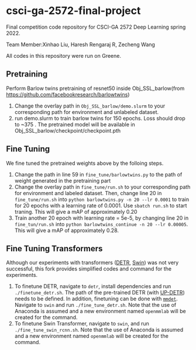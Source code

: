 # csci-ga-2572-final-project
Final competition code repository for CSCI-GA 2572 Deep Learning spring 2022.

Team Member:Xinhao Liu, Haresh Rengaraj R, Zecheng Wang

All codes in this repository were run on Greene.

## Pretraining
Perform Barlow twins pretraining of resnet50 inside Obj_SSL_barlow(from https://github.com/facebookresearch/barlowtwins)

1. Change the overlay path in `Obj_SSL_barlow/demo.slurm` to your corresponding path for environment and unlabeled dataset. 
2. run demo.slurm to train barlow twins for 150 epochs. Loss should drop to ~375 . The pretrained model will be available in Obj_SSL_barlow/checkpoint/checkpoint.pth

## Fine Tuning
We fine tuned the pretrained weights above by the folloing steps.
1. Change the path in line 59 in `fine_tune/barlowtwins.py` to the path of weight generated in the pretraining part
2. Change the overlay path in `fine_tune/run.sh` to your corresponding path for environment and labeled dataset. Then, change line 20 in `fine_tune/run.sh` into `python barlowtwins.py -n 20 --lr 0.0001` to train for 20 epochs with a learning rate of 0.0001. Use `sbatch run.sh` to start traning. This will give a mAP of approximately 0.20
3. Train another 20 epoch with learning rate = 5e-5, by changing line 20 in `fine_tun/run.sh` into `python barlowtwins_continue -n 20 --lr 0.00005`. This will give a mAP of approximately 0.28.

## Fine Tuning Transformers
Although our experiments with transformers ([DETR](https://github.com/facebookresearch/detr), [Swin](https://github.com/microsoft/Swin-Transformer)) was not very successful, this fork provides simplified codes and command for the experiments.
1. To finetune DETR, navigate to `detr`, install dependencies and run `./finetune_detr.sh`. The path of the pre-trained DETR (with [UP-DETR](https://github.com/dddzg/up-detr)) needs to be defined. In addition, finetuning can be done with [`mmdet`](https://github.com/open-mmlab/mmdetection). Navigate to `swin` and run `./fine_tune_detr.sh`. Note that the use of Anaconda is assumed and a new environment named `openmmlab` will be created for the command.
2. To finetune Swin Transformer, navigate to `swin`, and run `./fine_tune_swin_rcnn.sh`. Note that the use of Anaconda is assumed and a new environment named `openmmlab` will be created for the command.
